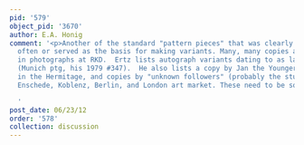 ```yaml
---
pid: '579'
object_pid: '3670'
author: E.A. Honig
comment: '<p>Another of the standard "pattern pieces" that was clearly replicated
  often or served as the basis for making variants. Many, many copies and variants
  in photographs at RKD.  Ertz lists autograph variants dating to as late as 1619
  (Munich ptg, his 1979 #347).  He also lists a copy by Jan the Younger (or a variant)
  in the Hermitage, and copies by "unknown followers" (probably the studio) in Helsinki,
  Enschede, Koblenz, Berlin, and London art market. These need to be sorted out.</p>

  '
post_date: 06/23/12
order: '578'
collection: discussion
---
```

